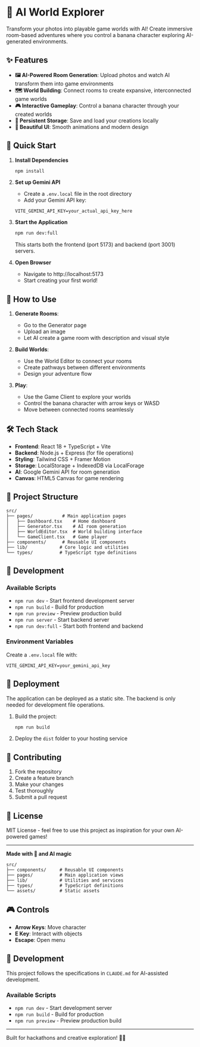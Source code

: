# 🍌 AI World Explorer

Transform your photos into playable game worlds with AI! Create immersive room-based adventures where you control a banana character exploring AI-generated environments.

## ✨ Features

- **🖼️ AI-Powered Room Generation**: Upload photos and watch AI transform them into game environments
- **🗺️ World Building**: Connect rooms to create expansive, interconnected game worlds  
- **🎮 Interactive Gameplay**: Control a banana character through your created worlds
- **💾 Persistent Storage**: Save and load your creations locally
- **🎨 Beautiful UI**: Smooth animations and modern design

## 🚀 Quick Start

1. **Install Dependencies**
   ```bash
   npm install
   ```

2. **Set up Gemini API**
   - Create a `.env.local` file in the root directory
   - Add your Gemini API key:
   ```
   VITE_GEMINI_API_KEY=your_actual_api_key_here
   ```

3. **Start the Application**
   ```bash
   npm run dev:full
   ```
   This starts both the frontend (port 5173) and backend (port 3001) servers.

4. **Open Browser**
   - Navigate to http://localhost:5173
   - Start creating your first world!

## 🎯 How to Use

1. **Generate Rooms**: 
   - Go to the Generator page
   - Upload an image
   - Let AI create a game room with description and visual style

2. **Build Worlds**: 
   - Use the World Editor to connect your rooms
   - Create pathways between different environments
   - Design your adventure flow

3. **Play**: 
   - Use the Game Client to explore your worlds
   - Control the banana character with arrow keys or WASD
   - Move between connected rooms seamlessly

## 🛠️ Tech Stack

- **Frontend**: React 18 + TypeScript + Vite
- **Backend**: Node.js + Express (for file operations)
- **Styling**: Tailwind CSS + Framer Motion
- **Storage**: LocalStorage + IndexedDB via LocalForage
- **AI**: Google Gemini API for room generation
- **Canvas**: HTML5 Canvas for game rendering

## 📁 Project Structure

```
src/
├── pages/           # Main application pages
│   ├── Dashboard.tsx    # Home dashboard
│   ├── Generator.tsx    # AI room generation
│   ├── WorldEditor.tsx  # World building interface
│   └── GameClient.tsx   # Game player
├── components/      # Reusable UI components
├── lib/            # Core logic and utilities
└── types/          # TypeScript type definitions
```

## 🔧 Development

### Available Scripts

- `npm run dev` - Start frontend development server
- `npm run build` - Build for production
- `npm run preview` - Preview production build
- `npm run server` - Start backend server
- `npm run dev:full` - Start both frontend and backend

### Environment Variables

Create a `.env.local` file with:
```
VITE_GEMINI_API_KEY=your_gemini_api_key
```

## 🚀 Deployment

The application can be deployed as a static site. The backend is only needed for development file operations.

1. Build the project:
   ```bash
   npm run build
   ```

2. Deploy the `dist` folder to your hosting service

## 🤝 Contributing

1. Fork the repository
2. Create a feature branch
3. Make your changes
4. Test thoroughly
5. Submit a pull request

## 📄 License

MIT License - feel free to use this project as inspiration for your own AI-powered games!

---

**Made with 🍌 and AI magic**

```
src/
├── components/     # Reusable UI components
├── pages/          # Main application views
├── lib/            # Utilities and services
├── types/          # TypeScript definitions
└── assets/         # Static assets
```

## 🎮 Controls

- **Arrow Keys**: Move character
- **E Key**: Interact with objects
- **Escape**: Open menu

## 📝 Development

This project follows the specifications in `CLAUDE.md` for AI-assisted development.

### Available Scripts

- `npm run dev` - Start development server
- `npm run build` - Build for production
- `npm run preview` - Preview production build

---

Built for hackathons and creative exploration! 🎨✨
